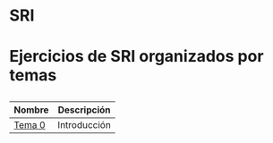 # SRI
# Ejercicios de SRI organizados por temas
##
Nombre | Descripción
-------|------------
[Tema 0](/Tema0) | Introducción


